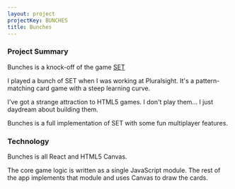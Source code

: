 ```yaml
---
layout: project
projectKey: BUNCHES
title: Bunches
---
```


### Project Summary

Bunches is a knock-off of the game [SET](https://www.nytimes.com/puzzles/set)

I played a bunch of SET when I was working at Pluralsight. It's a pattern-matching card game with a steep learning curve.

I've got a strange attraction to HTML5 games. I don't play them... I just daydream about building them.

Bunches is a full implementation of SET with some fun multiplayer features.

### Technology

Bunches is all React and HTML5 Canvas.

The core game logic is written as a single JavaScript module. The rest of the app implements that module and uses Canvas to draw the cards.